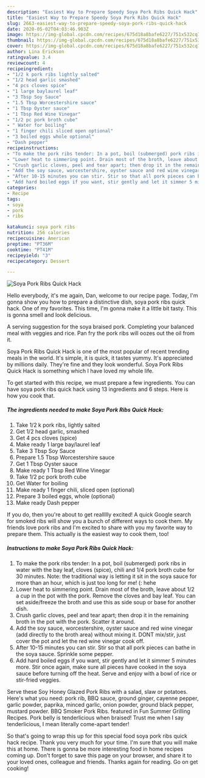 ```yaml
---
description: "Easiest Way to Prepare Speedy Soya Pork Ribs Quick Hack"
title: "Easiest Way to Prepare Speedy Soya Pork Ribs Quick Hack"
slug: 2663-easiest-way-to-prepare-speedy-soya-pork-ribs-quick-hack
date: 2020-05-02T04:03:46.903Z
image: https://img-global.cpcdn.com/recipes/675d18a8bafe6227/751x532cq70/soya-pork-ribs-quick-hack-recipe-main-photo.jpg
thumbnail: https://img-global.cpcdn.com/recipes/675d18a8bafe6227/751x532cq70/soya-pork-ribs-quick-hack-recipe-main-photo.jpg
cover: https://img-global.cpcdn.com/recipes/675d18a8bafe6227/751x532cq70/soya-pork-ribs-quick-hack-recipe-main-photo.jpg
author: Lina Erickson
ratingvalue: 3.4
reviewcount: 4
recipeingredient:
- "1/2 k pork ribs lightly salted"
- "1/2 head garlic smashed"
- "4 pcs cloves spice"
- "1 large baylaurel leaf"
- "3 Tbsp Soy Sauce"
- "1.5 Tbsp Worcestershire sauce"
- "1 Tbsp Oyster sauce"
- "1 Tbsp Red Wine Vinegar"
- "1/2 pc pork broth cube"
- " Water for boiling"
- "1 finger chili sliced open optional"
- "3 boiled eggs whole optional"
- "Dash pepper"
recipeinstructions:
- "To make the pork ribs tender: In a pot, boil (submerged) pork ribs in water with the bay leaf, cloves (spice), chili and 1/4 pork broth cube for 30 minutes. Note: the traditional way is letting it sit in the soya sauce for more than an hour, which is just too long for me! (: hehe"
- "Lower heat to simmering point. Drain most of the broth, leave about 1/2 a cup in the pot with the pork. Remove the cloves and bay leaf. You can set aside/freeze the broth and use this as side soup or base for another dish."
- "Crush garlic cloves, peel and tear apart; then drop it in the remaining broth in the pot with the pork. Scatter it around."
- "Add the soy sauce, worcestershire, oyster sauce and red wine vinegar (add directly to the broth area) without mixing it. DONT mix/stir, just cover the pot and let the red wine vinegar cook off."
- "After 10-15 minutes you can stir. Stir so that all pork pieces can bathe in the soya sauce. Sprinkle some pepper."
- "Add hard boiled eggs if you want, stir gently and let it simmer 5 minutes more. Stir once again, make sure all pieces have cooked in the soya sauce before turning off the heat. Serve and enjoy with a bowl of rice or stir-fried veggies."
categories:
- Recipe
tags:
- soya
- pork
- ribs

katakunci: soya pork ribs 
nutrition: 256 calories
recipecuisine: American
preptime: "PT36M"
cooktime: "PT41M"
recipeyield: "3"
recipecategory: Dessert

---
```



![Soya Pork Ribs Quick Hack](https://img-global.cpcdn.com/recipes/675d18a8bafe6227/751x532cq70/soya-pork-ribs-quick-hack-recipe-main-photo.jpg)

Hello everybody, it's me again, Dan, welcome to our recipe page. Today, I'm gonna show you how to prepare a distinctive dish, soya pork ribs quick hack. One of my favorites. This time, I'm gonna make it a little bit tasty. This is gonna smell and look delicious.

A serving suggestion for the soya braised pork. Completing your balanced meal with veggies and rice. Pan fry the pork ribs will oozes out the oil from it.

Soya Pork Ribs Quick Hack is one of the most popular of recent trending meals in the world. It's simple, it is quick, it tastes yummy. It's appreciated by millions daily. They're fine and they look wonderful. Soya Pork Ribs Quick Hack is something which I have loved my whole life.


To get started with this recipe, we must prepare a few ingredients. You can have soya pork ribs quick hack using 13 ingredients and 6 steps. Here is how you cook that.

<!--inarticleads1-->

##### The ingredients needed to make Soya Pork Ribs Quick Hack:

1. Take 1/2 k pork ribs, lightly salted
1. Get 1/2 head garlic, smashed
1. Get 4 pcs cloves (spice)
1. Make ready 1 large bay/laurel leaf
1. Take 3 Tbsp Soy Sauce
1. Prepare 1.5 Tbsp Worcestershire sauce
1. Get 1 Tbsp Oyster sauce
1. Make ready 1 Tbsp Red Wine Vinegar
1. Take 1/2 pc pork broth cube
1. Get  Water for boiling
1. Make ready 1 finger chili, sliced open (optional)
1. Prepare 3 boiled eggs, whole (optional)
1. Make ready Dash pepper


If you do, then you&#39;re about to get reallllly excited! A quick Google search for smoked ribs will show you a bunch of different ways to cook them. My friends love pork ribs and I&#39;m excited to share with you my favorite way to prepare them. This actually is the easiest way to cook them, too! 

<!--inarticleads2-->

##### Instructions to make Soya Pork Ribs Quick Hack:

1. To make the pork ribs tender: In a pot, boil (submerged) pork ribs in water with the bay leaf, cloves (spice), chili and 1/4 pork broth cube for 30 minutes. Note: the traditional way is letting it sit in the soya sauce for more than an hour, which is just too long for me! (: hehe
1. Lower heat to simmering point. Drain most of the broth, leave about 1/2 a cup in the pot with the pork. Remove the cloves and bay leaf. You can set aside/freeze the broth and use this as side soup or base for another dish.
1. Crush garlic cloves, peel and tear apart; then drop it in the remaining broth in the pot with the pork. Scatter it around.
1. Add the soy sauce, worcestershire, oyster sauce and red wine vinegar (add directly to the broth area) without mixing it. DONT mix/stir, just cover the pot and let the red wine vinegar cook off.
1. After 10-15 minutes you can stir. Stir so that all pork pieces can bathe in the soya sauce. Sprinkle some pepper.
1. Add hard boiled eggs if you want, stir gently and let it simmer 5 minutes more. Stir once again, make sure all pieces have cooked in the soya sauce before turning off the heat. Serve and enjoy with a bowl of rice or stir-fried veggies.


Serve these Soy Honey Glazed Pork Ribs with a salad, slaw or potatoes. Here&#39;s what you need: pork rib, BBQ sauce, ground ginger, cayenne pepper, garlic powder, paprika, minced garlic, onion powder, ground black pepper, mustard powder. BBQ Smoker Pork Ribs. featured in Fun Summer Grilling Recipes. Pork belly is tenderlicious when braised! Trust me when I say tenderlicious, I mean literally come-apart tender! 

So that's going to wrap this up for this special food soya pork ribs quick hack recipe. Thank you very much for your time. I'm sure that you will make this at home. There is gonna be more interesting food in home recipes coming up. Don't forget to save this page on your browser, and share it to your loved ones, colleague and friends. Thanks again for reading. Go on get cooking!
